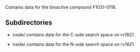Contains data for the bioactive compound F1031-0118.

## Subdirectories

- cside/ contains data for the C-side search space on rv1821.

- nside/ contains data for the N-side search space on rv1821.

